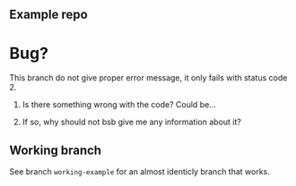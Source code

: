 ## Example repo 

# Bug? 

This branch do not give proper error message, it only fails with status code 2. 

1. Is there something wrong with the code? Could be...

2. If so, why should not bsb give me any information about it?


## Working branch
See branch `working-example` for an almost identicly branch that works. 